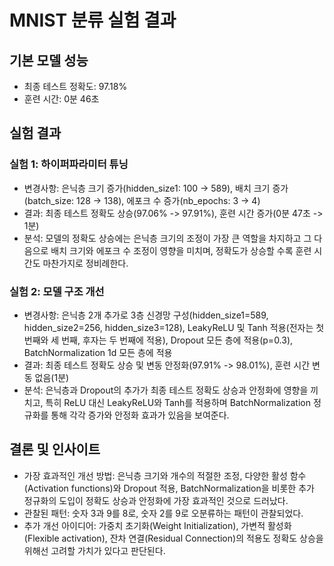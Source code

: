 # MNIST 분류 실험 결과

## 기본 모델 성능
- 최종 테스트 정확도: 97.18%
- 훈련 시간: 0분 46초

## 실험 결과
### 실험 1: 하이퍼파라미터 튜닝
- 변경사항: 은닉층 크기 증가(hidden_size1: 100 -> 589), 배치 크기 증가(batch_size: 128 -> 138), 에포크 수 증가(nb_epochs: 3 -> 4)
- 결과: 최종 테스트 정확도 상승(97.06% -> 97.91%), 훈련 시간 증가(0분 47초 -> 1분)
- 분석: 모델의 정확도 상승에는 은닉층 크기의 조정이 가장 큰 역할을 차지하고 그 다음으로 배치 크기와 에포크 수 조정이 영향을 미치며, 정확도가 상승할 수록 훈련 시간도 마찬가지로 정비례한다. 

### 실험 2: 모델 구조 개선
- 변경사항: 은닉층 2개 추가로 3층 신경망 구성(hidden_size1=589, hidden_size2=256, hidden_size3=128), LeakyReLU 및 Tanh 적용(전자는 첫 번째와 세 번째, 후자는 두 번째에 적용), Dropout 모든 층에 적용(p=0.3), BatchNormalization 1d 모든 층에 적용
- 결과: 최종 테스트 정확도 상승 및 변동 안정화(97.91% -> 98.01%), 훈련 시간 변동 없음(1분)
- 분석: 은닉층과 Dropout의 추가가 최종 테스트 정확도 상승과 안정화에 영향을 끼치고, 특히 ReLU 대신 LeakyReLU와 Tanh를 적용하며 BatchNormalization 정규화를 통해 각각 증가와 안정화 효과가 있음을 보여준다.

## 결론 및 인사이트
- 가장 효과적인 개선 방법: 은닉층 크기와 개수의 적절한 조정, 다양한 활성 함수(Activation functions)와 Dropout 적용, BatchNormalization을 비롯한 추가 정규화의 도입이 정확도 상승과 안정화에 가장 효과적인 것으로 드러났다.
- 관찰된 패턴: 숫자 3과 9를 8로, 숫자 2를 9로 오분류하는 패턴이 관찰되었다.
- 추가 개선 아이디어: 가중치 초기화(Weight Initialization), 가변적 활성화(Flexible activation), 잔차 연결(Residual Connection)의 적용도 정확도 상승을 위해선 고려할 가치가 있다고 판단된다.